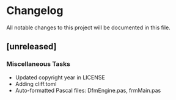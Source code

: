 # Changelog
All notable changes to this project will be documented in this file.

## [unreleased]

### Miscellaneous Tasks

- Updated copyright year in LICENSE
- Adding cliff.toml
- Auto-formatted Pascal files: DfmEngine.pas, frmMain.pas

<!-- generated by git-cliff -->
